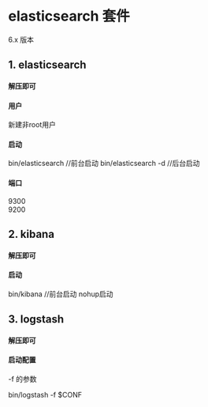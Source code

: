 # elasticsearch 套件

6.x 版本

## 1. elasticsearch
#### 解压即可

#### 用户 
新建非root用户

#### 启动  

bin/elasticsearch      //前台启动
bin/elasticsearch -d   //后台启动

#### 端口
9300  
9200


## 2. kibana
#### 解压即可

#### 启动
bin/kibana    //前台启动
nohup启动

## 3. logstash
#### 解压即可

#### 启动配置
-f 的参数

bin/logstash  -f $CONF

